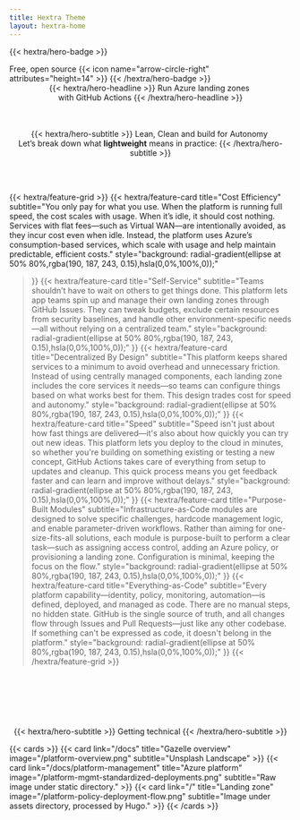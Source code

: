 ```yaml
---
title: Hextra Theme
layout: hextra-home
---
```


{{< hextra/hero-badge >}}
  <div class="hx:w-2 hx:h-2 hx:rounded-full hx:bg-primary-400"></div>
  <span>Free, open source</span>
  {{< icon name="arrow-circle-right" attributes="height=14" >}}
{{< /hextra/hero-badge >}}


<div style="margin: auto; text-align: center;">
<div class="hx:mt-6 hx:mb-6">
{{< hextra/hero-headline >}}
  Run Azure landing zones&nbsp;<br class="hx:sm:block hx:hidden" />with GitHub Actions
{{< /hextra/hero-headline >}}
</div>

  <div style="height: 3rem;"></div>

<div class="hx:mb-12">
{{< hextra/hero-subtitle >}}
  Lean, Clean and build for Autonomy&nbsp;<br class="hx:sm:block hx:hidden" />Let’s break down what  <strong>lightweight</strong> means in practice:
{{< /hextra/hero-subtitle >}}
</div>
</div>

  <div style="height: 3rem;"></div>

<div class="hx:mt-6"></div>

{{< hextra/feature-grid >}}
  {{< hextra/feature-card
    title="Cost Efficiency"
    subtitle="You only pay for what you use. When the platform is running full speed, the cost scales with usage. When it’s idle, it should cost nothing. Services with flat fees—such as Virtual WAN—are intentionally avoided, as they incur cost even when idle. Instead, the platform uses Azure’s consumption-based services, which scale with usage and help maintain predictable, efficient costs."
    style="background: radial-gradient(ellipse at 50% 80%,rgba(190, 187, 243, 0.15),hsla(0,0%,100%,0));"
  >}}
  {{< hextra/feature-card
    title="Self-Service"
    subtitle="Teams shouldn’t have to wait on others to get things done. This platform lets app teams spin up and manage their own landing zones through GitHub Issues. They can tweak budgets, exclude certain resources from security baselines, and handle other environment-specific needs—all without relying on a centralized team."
    style="background: radial-gradient(ellipse at 50% 80%,rgba(190, 187, 243, 0.15),hsla(0,0%,100%,0));"
  >}}
  {{< hextra/feature-card
    title="Decentralized By Design"
    subtitle="This platform keeps shared services to a minimum to avoid overhead and unnecessary friction. Instead of using centrally managed components, each landing zone includes the core services it needs—so teams can configure things based on what works best for them. This design trades cost for speed and autonomy."
    style="background: radial-gradient(ellipse at 50% 80%,rgba(190, 187, 243, 0.15),hsla(0,0%,100%,0));"
  >}}
  {{< hextra/feature-card
    title="Speed"
    subtitle="Speed isn't just about how fast things are delivered—it's also about how quickly you can try out new ideas. This platform lets you deploy to the cloud in minutes, so whether you're building on something existing or testing a new concept, GitHub Actions takes care of everything from setup to updates and cleanup. This quick process means you get feedback faster and can learn and improve without delays."
    style="background: radial-gradient(ellipse at 50% 80%,rgba(190, 187, 243, 0.15),hsla(0,0%,100%,0));"
  >}}
  {{< hextra/feature-card
    title="Purpose-Built Modules"
    subtitle="Infrastructure-as-Code modules are designed to solve specific challenges, hardcode management logic, and enable parameter-driven workflows. Rather than aiming for one-size-fits-all solutions, each module is purpose-built to perform a clear task—such as assigning access control, adding an Azure policy, or provisioning a landing zone. Configuration is minimal, keeping the focus on the flow."
    style="background: radial-gradient(ellipse at 50% 80%,rgba(190, 187, 243, 0.15),hsla(0,0%,100%,0));"
  >}}
  {{< hextra/feature-card
    title="Everything-as-Code"
    subtitle="Every platform capability—identity, policy, monitoring, automation—is defined, deployed, and managed as code. There are no manual steps, no hidden state. GitHub is the single source of truth, and all changes flow through Issues and Pull Requests—just like any other codebase. If something can't be expressed as code, it doesn't belong in the platform."
    style="background: radial-gradient(ellipse at 50% 80%,rgba(190, 187, 243, 0.15),hsla(0,0%,100%,0));"
  >}}
{{< /hextra/feature-grid >}}

<div style="margin: auto; text-align: center;">
<div class="hx:mb-12">
  <div style="height: 5rem;"></div>

{{< hextra/hero-subtitle >}}
  Getting technical
{{< /hextra/hero-subtitle >}}
</div>
</div>

{{< cards >}}
  {{< card link="/docs" title="Gazelle overview" image="/platform-overview.png" subtitle="Unsplash Landscape" >}}
  {{< card link="/docs/platform-management" title="Azure platform" image="/platform-mgmt-standardized-deployments.png" subtitle="Raw image under static directory." >}}
  {{< card link="/" title="Landing zone" image="/platform-policy-deployment-flow.png" subtitle="Image under assets directory, processed by Hugo." >}}
{{< /cards >}}


